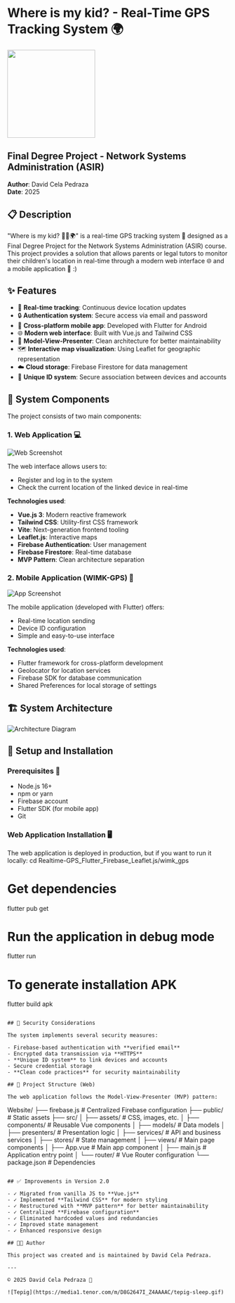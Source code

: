 # Where is my kid? - Real-Time GPS Tracking System 🌍
<img src="Docs/img/Logo_App.png" width="200" height="200">

## Final Degree Project - Network Systems Administration (ASIR)

**Author**: David Cela Pedraza  
**Date**: 2025

## 📋 Description

"Where is my kid? 🧒🏻🌍" is a real-time GPS tracking system 📍 designed as a Final Degree Project for the Network Systems Administration (ASIR) course. 
This project provides a solution that allows parents or legal tutors to monitor their children's location in real-time through a modern web interface 🌐 and a mobile application 📱 :)

## ✨ Features

- 🔄 **Real-time tracking**: Continuous device location updates
- 🔒 **Authentication system**: Secure access via email and password
- 📱 **Cross-platform mobile app**: Developed with Flutter for Android
- 🌐 **Modern web interface**: Built with Vue.js and Tailwind CSS
- 🧩 **Model-View-Presenter**: Clean architecture for better maintainability
- 🗺️ **Interactive map visualization**: Using Leaflet for geographic representation
- ☁️ **Cloud storage**: Firebase Firestore for data management
- 🔑 **Unique ID system**: Secure association between devices and accounts

## 🧩 System Components

The project consists of two main components:

### 1. Web Application 💻

![Web Screenshot](Docs/img/web_screenshot.png)

The web interface allows users to:
- Register and log in to the system 
- Check the current location of the linked device in real-time

**Technologies used**:
- **Vue.js 3**: Modern reactive framework
- **Tailwind CSS**: Utility-first CSS framework
- **Vite**: Next-generation frontend tooling
- **Leaflet.js**: Interactive maps
- **Firebase Authentication**: User management
- **Firebase Firestore**: Real-time database
- **MVP Pattern**: Clean architecture separation

### 2. Mobile Application (WIMK-GPS) 📲

![App Screenshot](Docs/img/app_screenshot.png)

The mobile application (developed with Flutter) offers:
- Real-time location sending
- Device ID configuration
- Simple and easy-to-use interface

**Technologies used**:
- Flutter framework for cross-platform development
- Geolocator for location services
- Firebase SDK for database communication
- Shared Preferences for local storage of settings

## 🏗️ System Architecture

![Architecture Diagram](Docs/img/architecture.png)

## 🚀 Setup and Installation

### Prerequisites 📝
- Node.js 16+
- npm or yarn
- Firebase account
- Flutter SDK (for mobile app)
- Git

### Web Application Installation 🖥️

The web application is deployed in production, but if you want to run it locally:
cd Realtime-GPS_Flutter_Firebase_Leaflet.js/wimk_gps

# Get dependencies
flutter pub get

# Run the application in debug mode
flutter run

# To generate installation APK
flutter build apk
```

## 🔐 Security Considerations

The system implements several security measures:

- Firebase-based authentication with **verified email**
- Encrypted data transmission via **HTTPS**
- **Unique ID system** to link devices and accounts
- Secure credential storage
- **Clean code practices** for security maintainability

## 📂 Project Structure (Web)

The web application follows the Model-View-Presenter (MVP) pattern:

```
Website/
├── firebase.js          # Centralized Firebase configuration
├── public/              # Static assets
├── src/
│   ├── assets/          # CSS, images, etc.
│   ├── components/      # Reusable Vue components
│   ├── models/          # Data models
│   ├── presenters/      # Presentation logic
│   ├── services/        # API and business services
│   ├── stores/          # State management
│   ├── views/           # Main page components
│   ├── App.vue          # Main app component
│   ├── main.js          # Application entry point
│   └── router/          # Vue Router configuration
└── package.json         # Dependencies
```

## ✅ Improvements in Version 2.0

- ✓ Migrated from vanilla JS to **Vue.js**
- ✓ Implemented **Tailwind CSS** for modern styling
- ✓ Restructured with **MVP pattern** for better maintainability
- ✓ Centralized **Firebase configuration**
- ✓ Eliminated hardcoded values and redundancies
- ✓ Improved state management
- ✓ Enhanced responsive design

## 👨‍💻 Author

This project was created and is maintained by David Cela Pedraza.

---

© 2025 David Cela Pedraza 🐰 

![Tepig](https://media1.tenor.com/m/D8G2647I_Z4AAAAC/tepig-sleep.gif) 